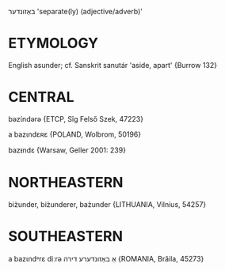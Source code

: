 באַזונדער
'separate(ly) (adjective/adverb)'

ETYMOLOGY
===========
English asunder; cf. Sanskrit sanutár 'aside, apart'
{Burrow 132}

CENTRAL
========

bəzɩ́ndərə {ETCP, Sîg Felső Szek, 47223}

a bazɩndɛʀɛ {POLAND, Wolbrom, 50196}

bazᵻndɛ {Warsaw, Geller 2001: 239}

NORTHEASTERN
==============

biz̀under, biz̀underer, baz̀under {LITHUANIA, Vilnius, 54257}

SOUTHEASTERN
==============

a bazɩndᵊrɛ diːrə אַ באַזונדערע דירה {ROMANIA, Brăila, 45273}